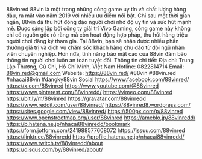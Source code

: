 88vinred
88vin là một trong những cổng game uy tín và chất lượng hàng đầu, ra mắt vào năm 2019 với nhiều ưu điểm nổi bật. Chỉ sau một thời gian ngắn, 88vin đã thu hút đông đảo người chơi nhờ độ uy tín và sức hút mạnh mẽ. Được sáng lập bởi công ty giải trí Vivo Gaming, cổng game này không chỉ có nguồn gốc rõ ràng mà còn hoạt động hợp pháp, thu hút hàng triệu người chơi đăng ký tham gia. Tại 88vin, bạn sẽ nhận được nhiều phần thưởng giá trị và dịch vụ chăm sóc khách hàng chu đáo từ đội ngũ nhân viên chuyên nghiệp. Hơn nữa, tính năng bảo mật cao của 88vin đảm bảo thông tin người chơi luôn an toàn tuyệt đối.
Thông tin chi tiết:
Địa chỉ: Trung Lập Thượng, Củ Chi, Hồ Chí Minh, Việt Nam
Hotline: 0822814714
Email: 88vin.red@gmail.com
Website: https://88vin.red/
#88vin #88vin.red #nhacai88vin #dangky88vin
Social
https://www.facebook.com/88vinred/
https://x.com/88vinred
https://www.youtube.com/@88vinred
https://www.pinterest.com/88vinredd/
https://vimeo.com/88vinred
https://bit.ly/m/88vinred
https://gravatar.com/88vinredd
https://www.reddit.com/user/88vinred/
https://88vinred8.wordpress.com/
https://sites.google.com/view/88vinred/
https://500px.com/p/88vinred
https://www.openstreetmap.org/user/88vinred
https://ameblo.jp/88vinredd/
https://b.hatena.ne.jp/nhacai88vinredd/bookmark
https://form.jotform.com/241988577608072
https://issuu.com/88vinred
https://linktr.ee/88vinredd
https://profile.hatena.ne.jp/nhacai88vinredd/
https://www.twitch.tv/88vinredd/about
https://disqus.com/by/88vinred/about/
